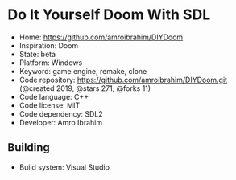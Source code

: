 # Do It Yourself Doom With SDL

- Home: https://github.com/amroibrahim/DIYDoom
- Inspiration: Doom
- State: beta
- Platform: Windows
- Keyword: game engine, remake, clone
- Code repository: https://github.com/amroibrahim/DIYDoom.git (@created 2019, @stars 271, @forks 11)
- Code language: C++
- Code license: MIT
- Code dependency: SDL2
- Developer: Amro Ibrahim

## Building

- Build system: Visual Studio
